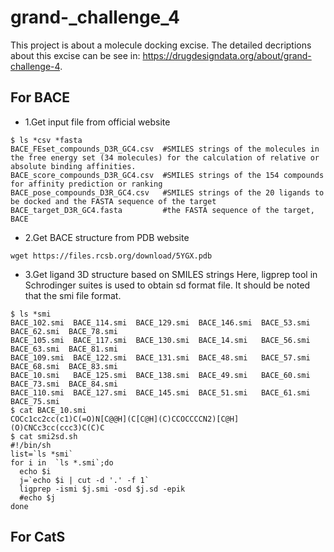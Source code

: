 # grand-_challenge_4

This project is about a molecule docking excise. The detailed decriptions about this excise can be see in: https://drugdesigndata.org/about/grand-challenge-4.

## For BACE
- 1.Get input file from official website
```
$ ls *csv *fasta
BACE_FEset_compounds_D3R_GC4.csv  #SMILES strings of the molecules in the free energy set (34 molecules) for the calculation of relative or absolute binding affinities.
BACE_score_compounds_D3R_GC4.csv  #SMILES strings of the 154 compounds for affinity prediction or ranking
BACE_pose_compounds_D3R_GC4.csv   #SMILES strings of the 20 ligands to be docked and the FASTA sequence of the target
BACE_target_D3R_GC4.fasta         #the FASTA sequence of the target, BACE
```
- 2.Get BACE structure from PDB website
```
wget https://files.rcsb.org/download/5YGX.pdb
```

- 3.Get ligand 3D structure based on SMILES strings
Here, ligprep tool in Schrodinger suites is used to obtain sd format file. It should be noted that the smi file format. 
```
$ ls *smi
BACE_102.smi  BACE_114.smi  BACE_129.smi  BACE_146.smi  BACE_53.smi  BACE_62.smi  BACE_78.smi
BACE_105.smi  BACE_117.smi  BACE_130.smi  BACE_14.smi   BACE_56.smi  BACE_63.smi  BACE_81.smi
BACE_109.smi  BACE_122.smi  BACE_131.smi  BACE_48.smi   BACE_57.smi  BACE_68.smi  BACE_83.smi
BACE_10.smi   BACE_125.smi  BACE_138.smi  BACE_49.smi   BACE_60.smi  BACE_73.smi  BACE_84.smi
BACE_110.smi  BACE_127.smi  BACE_145.smi  BACE_51.smi   BACE_61.smi  BACE_75.smi
$ cat BACE_10.smi 
COCc1cc2cc(c1)C(=O)N[C@@H](C[C@H](C)CCOCCCCN2)[C@H](O)CNCc3cc(ccc3)C(C)C
$ cat smi2sd.sh 
#!/bin/sh
list=`ls *smi`
for i in  `ls *.smi`;do
  echo $i
  j=`echo $i | cut -d '.' -f 1`
  ligprep -ismi $j.smi -osd $j.sd -epik
  #echo $j
done
```

## For CatS
